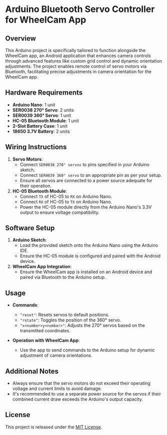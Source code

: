 # Arduino Bluetooth Servo Controller for WheelCam App

## Overview

This Arduino project is specifically tailored to function alongside the WheelCam app, an Android application that enhances camera controls through advanced features like custom grid control and dynamic orientation adjustments. The project enables remote control of servo motors via Bluetooth, facilitating precise adjustments in camera orientation for the WheelCam app.

## Hardware Requirements

- **Arduino Nano**: 1 unit
- **SER0038 270° Servo**: 2 units
- **SER0039 360° Servo**: 1 unit
- **HC-05 Bluetooth Module**: 1 unit
- **2-Slot Battery Case**: 1 unit
- **18650 3.7V Battery**: 2 units

## Wiring Instructions

1. **Servo Motors**:
   - Connect `SER0038 270° servos` to pins specified in your Arduino sketch.
   - Connect `SER0039 360° servo` to an appropriate pin as per your setup.
   - Ensure all servos are connected to a power source adequate for their operation.
2. **HC-05 Bluetooth Module**:
   - Connect `TX` of HC-05 to `RX` on Arduino Nano.
   - Connect `RX` of HC-05 to `TX` on Arduino Nano.
   - Power the HC-05 module directly from the Arduino Nano's 3.3V output to ensure voltage compatibility.

## Software Setup

1. **Arduino Sketch**:
   - Load the provided sketch onto the Arduino Nano using the Arduino IDE.
   - Ensure the HC-05 module is configured and paired with the Android device.
2. **WheelCam App Integration**:
   - Ensure the WheelCam app is installed on an Android device and paired via Bluetooth to the Arduino setup.

## Usage

- **Commands**:
  - `"reset"`: Resets servos to default positions.
  - `"rotate"`: Toggles the position of the 360° servo.
  - `"x<number>y<number>"`: Adjusts the 270° servos based on the transmitted coordinates.

- **Operation with WheelCam App**:
  - Use the app to send commands to the Arduino setup for dynamic adjustment of camera orientations.

## Additional Notes

- Always ensure that the servo motors do not exceed their operating voltage and current limits to avoid damage.
- It's recommended to use a separate power source for the servos if their combined current draw exceeds the Arduino's output capacity.

## License

This project is released under the [MIT License](https://choosealicense.com/licenses/mit/).
